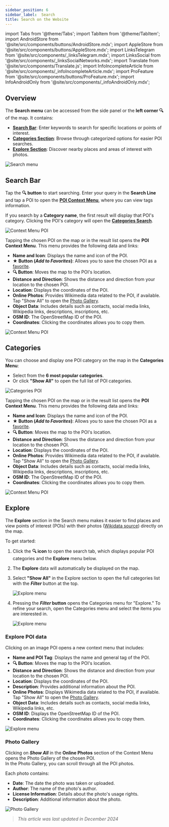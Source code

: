 ```yaml
---
sidebar_position: 6
sidebar_label:  Search
title: Search on the Website
---
```


import Tabs from '@theme/Tabs';
import TabItem from '@theme/TabItem';
import AndroidStore from '@site/src/components/buttons/AndroidStore.mdx';
import AppleStore from '@site/src/components/buttons/AppleStore.mdx';
import LinksTelegram from '@site/src/components/_linksTelegram.mdx';
import LinksSocial from '@site/src/components/_linksSocialNetworks.mdx';
import Translate from '@site/src/components/Translate.js';
import InfoIncompleteArticle from '@site/src/components/_infoIncompleteArticle.mdx';
import ProFeature from '@site/src/components/buttons/ProFeature.mdx';
import InfoAndroidOnly from '@site/src/components/_infoAndroidOnly.mdx';

<InfoIncompleteArticle/>


## Overview

The **Search menu** can be accessed from the side panel or the **left corner 🔍** of the map. It contains:

- [**Search Bar**](#search-bar): Enter keywords to search for specific locations or points of interest.  
- [**Categories Section**](#categories): Browse through categorized options for easier POI searches.  
- [**Explore Section**](#explore): Discover nearby places and areas of interest with photos.

![Search menu](@site/static/img/web/search.png)


## Search Bar

Tap the **🔍 button** to start searching. Enter your query in the **Search Line** and tap a POI to open the [**POI Context Menu**](#poi-context-menu), where you can view tags information.

If you search by a **Category name**, the first result will display that POI's category. Clicking the POI's category will open the [**Categories Search**](#categories-menu).

![Context Menu POI](@site/static/img/web/context_menu_poi.png)


Tapping the chosen POI on the map or in the result list opens the **POI Context Menu**. This menu provides the following data and links:

- **Name and Icon**: Displays the name and icon of the POI.  
- **★ Button (_Add to Favorites_)**: Allows you to save the chosen POI as a [favorite](../web/web-userdata.mdx#add--edit-favorite).  
- **🔍 Button**: Moves the map to the POI's location.  
- **Distance and Direction**: Shows the distance and direction from your location to the chosen POI.  
- **Location**: Displays the coordinates of the POI.  
- **Online Photos**: Provides Wikimedia data related to the POI, if available. Tap "Show All" to open the [Photo Gallery](#photo-gallery).
- **Object Data**: Includes details such as contacts, social media links, Wikipedia links, descriptions, inscriptions, etc.  
- **OSM ID**: The OpenStreetMap ID of the POI.  
- **Coordinates**: Clicking the coordinates allows you to copy them.

![Context Menu POI](@site/static/img/web/context_menu_poi_1.png)

## Categories

You can choose and display one POI category on the map in the **Categories Menu**:  
- Select from the **6 most popular categories**.  
- Or click **"Show All"** to open the full list of POI categories.

![Categories POI](@site/static/img/web/categories_poi.png)

Tapping the chosen POI on the map or in the result list opens the **POI Context Menu**. This menu provides the following data and links:
- **Name and Icon**: Displays the name and icon of the POI.  
- **★ Button (_Add to Favorites_)**: Allows you to save the chosen POI as a [favorite](../web/web-userdata.mdx#add--edit-favorite).  
- **🔍 Button**: Moves the map to the POI's location.  
- **Distance and Direction**: Shows the distance and direction from your location to the chosen POI.  
- **Location**: Displays the coordinates of the POI.  
- **Online Photos**: Provides Wikimedia data related to the POI, if available. Tap "Show All" to open the [Photo Gallery](#photo-gallery).
- **Object Data**: Includes details such as contacts, social media links, Wikipedia links, descriptions, inscriptions, etc.  
- **OSM ID**: The OpenStreetMap ID of the POI.  
- **Coordinates**: Clicking the coordinates allows you to copy them.

![Context Menu POI](@site/static/img/web/categories_poi_1.png)


## Explore

The **Explore** section in the Search menu makes it easier to find places and view points of interest (POIs) with their photos ([Wikidata source](https://www.wikidata.org/)) directly on the map.


To get started:

1. Click the **🔍 icon** to open the search tab, which displays popular POI categories and the **Explore** menu below.  
2. The **Explore** data will automatically be displayed on the map.  
3. Select **"Show All"** in the Explore section to open the full categories list with the **_Filter_** button at the top.  

   ![Explore menu](@site/static/img/web/explore.png)

4. Pressing the **_Filter_ button** opens the Categories menu for "Explore." To refine your search, open the Categories menu and select the items you are interested in.  

   ![Explore menu](@site/static/img/web/explore_cat.png)

### Explore POI data

Clicking on an image POI opens a new context menu that includes:

- **Name and POI Tag**: Displays the name and general tag of the POI.  
- **🔍 Button**: Moves the map to the POI's location.  
- **Distance and Direction**: Shows the distance and direction from your location to the chosen POI.  
- **Location**: Displays the coordinates of the POI.  
- **Description**: Provides additional information about the POI.  
- **Online Photos**: Displays Wikimedia data related to the POI, if available. Tap "Show All" to open the [Photo Gallery](#photo-gallery).  
- **Object Data**: Includes details such as contacts, social media links, Wikipedia links, etc.  
- **OSM ID**: Displays the OpenStreetMap ID of the POI.  
- **Coordinates**: Clicking the coordinates allows you to copy them.

![Explore menu](@site/static/img/web/poi_context.png)

### Photo Gallery

Clicking on **_Show All_** in the **Online Photos** section of the Context Menu opens the Photo Gallery of the chosen POI.  
In the Photo Gallery, you can scroll through all the POI photos.  

Each photo contains:  
- **Date**: The date the photo was taken or uploaded.  
- **Author**: The name of the photo's author.  
- **License Information**: Details about the photo's usage rights.  
- **Description**: Additional information about the photo.

![Photo Gallery](@site/static/img/web/poi_photo.png)



> *This article was last updated in December 2024*

